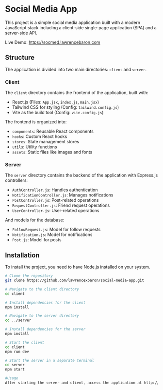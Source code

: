 # Social Media App

This project is a simple social media application built with a modern JavaScript stack including a client-side single-page application (SPA) and a server-side API.

Live Demo: https://socmed.lawrencebaron.com

## Structure

The application is divided into two main directories: `client` and `server`.

### Client

The `client` directory contains the frontend of the application, built with:

- React.js (Files: `App.jsx`, `index.js`, `main.jsx`)
- Tailwind CSS for styling (Config: `tailwind.config.js`)
- Vite as the build tool (Config: `vite.config.js`)

The frontend is organized into:

- `components`: Reusable React components
- `hooks`: Custom React hooks
- `stores`: State management stores
- `utils`: Utility functions
- `assets`: Static files like images and fonts

### Server

The `server` directory contains the backend of the application with Express.js controllers:

- `AuthController.js`: Handles authentication
- `NotificationController.js`: Manages notifications
- `PostController.js`: Post-related operations
- `RequestController.js`: Friend request operations
- `UserController.js`: User-related operations

And models for the database:

- `FollowRequest.js`: Model for follow requests
- `Notification.js`: Model for notifications
- `Post.js`: Model for posts

## Installation

To install the project, you need to have Node.js installed on your system.

```bash
# Clone the repository
git clone https://github.com/lawrencexbaron/social-media-app.git

# Navigate to the client directory
cd client

# Install dependencies for the client
npm install

# Navigate to the server directory
cd ../server

# Install dependencies for the server
npm install

# Start the client
cd client
npm run dev

# Start the server in a separate terminal
cd server
npm start

#Usage
After starting the server and client, access the application at http://localhost:3000
```
